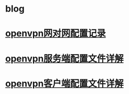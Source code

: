 # blog

# [openvpn网对网配置记录](https://github.com/Mrload/blog/blob/877a60b07c4a9233cdd3f3c3207486e0d0d38216/openvpn%E7%BD%91%E5%AF%B9%E7%BD%91%E9%85%8D%E7%BD%AE%E8%AE%B0%E5%BD%95.md)

# [openvpn服务端配置文件详解](https://github.com/Mrload/blog/blob/877a60b07c4a9233cdd3f3c3207486e0d0d38216/openvpn%E6%9C%8D%E5%8A%A1%E7%AB%AF%E9%85%8D%E7%BD%AE%E6%96%87%E4%BB%B6.md)

# [openvpn客户端配置文件详解](https://github.com/Mrload/blog/blob/3527a38594e89cdca01c309cdd8f05bfb1cfed6b/openvpn%E5%AE%A2%E6%88%B7%E7%AB%AF%E9%85%8D%E7%BD%AE%E6%96%87%E4%BB%B6.md)
